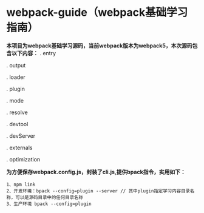 # webpack-guide（webpack基础学习指南）

**本项目为webpack基础学习源码，当前webpack版本为webpack5，本次源码包含以下内容：**
. entry

. output

. loader

. plugin

. mode

. resolve

. devtool

. devServer

. externals

. optimization



**为方便保存webpack.config.js，封装了cli.js,提供bpack指令，实用如下：**
```
1、npm link
2、开发环境：bpack --config=plugin --server // 其中plugin指定学习内容目录名称，可以是源码目录中的任何目录名称
3、生产环境 bpack --config=plugin
```